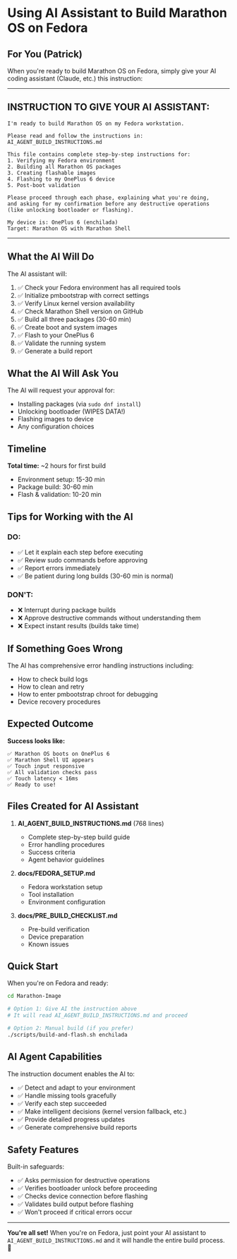 # Using AI Assistant to Build Marathon OS on Fedora

## For You (Patrick)

When you're ready to build Marathon OS on Fedora, simply give your AI coding assistant (Claude, etc.) this instruction:

---

## INSTRUCTION TO GIVE YOUR AI ASSISTANT:

```
I'm ready to build Marathon OS on my Fedora workstation.

Please read and follow the instructions in:
AI_AGENT_BUILD_INSTRUCTIONS.md

This file contains complete step-by-step instructions for:
1. Verifying my Fedora environment
2. Building all Marathon OS packages
3. Creating flashable images
4. Flashing to my OnePlus 6 device
5. Post-boot validation

Please proceed through each phase, explaining what you're doing,
and asking for my confirmation before any destructive operations
(like unlocking bootloader or flashing).

My device is: OnePlus 6 (enchilada)
Target: Marathon OS with Marathon Shell
```

---

## What the AI Will Do

The AI assistant will:
1. ✅ Check your Fedora environment has all required tools
2. ✅ Initialize pmbootstrap with correct settings
3. ✅ Verify Linux kernel version availability
4. ✅ Check Marathon Shell version on GitHub
5. ✅ Build all three packages (30-60 min)
6. ✅ Create boot and system images
7. ✅ Flash to your OnePlus 6
8. ✅ Validate the running system
9. ✅ Generate a build report

## What the AI Will Ask You

The AI will request your approval for:
- Installing packages (via `sudo dnf install`)
- Unlocking bootloader (WIPES DATA!)
- Flashing images to device
- Any configuration choices

## Timeline

**Total time:** ~2 hours for first build

- Environment setup: 15-30 min
- Package build: 30-60 min
- Flash & validation: 10-20 min

## Tips for Working with the AI

### DO:
- ✅ Let it explain each step before executing
- ✅ Review sudo commands before approving
- ✅ Report errors immediately
- ✅ Be patient during long builds (30-60 min is normal)

### DON'T:
- ❌ Interrupt during package builds
- ❌ Approve destructive commands without understanding them
- ❌ Expect instant results (builds take time)

## If Something Goes Wrong

The AI has comprehensive error handling instructions including:
- How to check build logs
- How to clean and retry
- How to enter pmbootstrap chroot for debugging
- Device recovery procedures

## Expected Outcome

**Success looks like:**
```
✅ Marathon OS boots on OnePlus 6
✅ Marathon Shell UI appears
✅ Touch input responsive
✅ All validation checks pass
✅ Touch latency < 16ms
✅ Ready to use!
```

## Files Created for AI Assistant

1. **AI_AGENT_BUILD_INSTRUCTIONS.md** (768 lines)
   - Complete step-by-step build guide
   - Error handling procedures
   - Success criteria
   - Agent behavior guidelines

2. **docs/FEDORA_SETUP.md**
   - Fedora workstation setup
   - Tool installation
   - Environment configuration

3. **docs/PRE_BUILD_CHECKLIST.md**
   - Pre-build verification
   - Device preparation
   - Known issues

## Quick Start

When you're on Fedora and ready:

```bash
cd Marathon-Image

# Option 1: Give AI the instruction above
# It will read AI_AGENT_BUILD_INSTRUCTIONS.md and proceed

# Option 2: Manual build (if you prefer)
./scripts/build-and-flash.sh enchilada
```

## AI Agent Capabilities

The instruction document enables the AI to:
- ✅ Detect and adapt to your environment
- ✅ Handle missing tools gracefully
- ✅ Verify each step succeeded
- ✅ Make intelligent decisions (kernel version fallback, etc.)
- ✅ Provide detailed progress updates
- ✅ Generate comprehensive build reports

## Safety Features

Built-in safeguards:
- ✅ Asks permission for destructive operations
- ✅ Verifies bootloader unlock before proceeding
- ✅ Checks device connection before flashing
- ✅ Validates build output before flashing
- ✅ Won't proceed if critical errors occur

---

**You're all set!** When you're on Fedora, just point your AI assistant to `AI_AGENT_BUILD_INSTRUCTIONS.md` and it will handle the entire build process. 🚀


